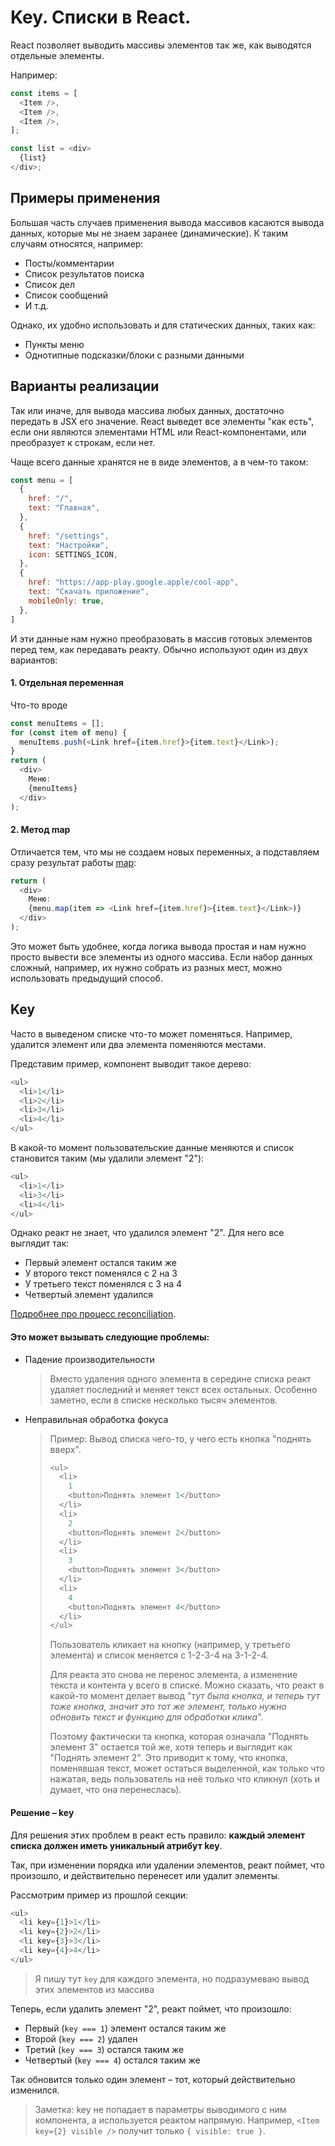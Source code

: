 # Key. Списки в React. 

React позволяет выводить массивы элементов так же, как выводятся отдельные элементы. 

Например:

```javascript
const items = [
  <Item />,
  <Item />,
  <Item />,
];

const list = <div>
  {list}
</div>;
```

## Примеры применения

Большая часть случаев применения вывода массивов касаются вывода данных, которые мы не знаем заранее (динамические). К таким случаям относятся, например:

* Посты/комментарии
* Список результатов поиска
* Список дел
* Список сообщений
* И т.д.

Однако, их удобно использовать и для статических данных, таких как:

* Пункты меню
* Однотипные подсказки/блоки с разными данными

## Варианты реализации

Так или иначе, для вывода массива любых данных, достаточно передать в JSX его значение. React выведет все элементы "как есть", если они являются элементами HTML или React-компонентами, или преобразует к строкам, если нет. 

Чаще всего данные хранятся не в виде элементов, а в чем-то таком:

```javascript
const menu = [
  {
    href: "/",
    text: "Главная",
  },
  {
    href: "/settings",
    text: "Настройки",
    icon: SETTINGS_ICON,
  },
  {
    href: "https://app-play.google.apple/cool-app",
    text: "Скачать приложение",
    mobileOnly: true,
  },
]
```

И эти данные нам нужно преобразовать в массив готовых элементов перед тем, как передавать реакту. Обычно используют один из двух вариантов:

#### 1. Отдельная переменная

Что-то вроде

```javascript
const menuItems = [];
for (const item of menu) {
  menuItems.push(<Link href={item.href}>{item.text}</Link>);
}
return (
  <div>
    Меню:
    {menuItems}
  </div>
);
```

#### 2. Метод map

Отличается тем, что мы не создаем новых переменных, а подставляем сразу результат работы [map](array_useful_methods.md):

```javascript
return (
  <div>
    Меню:
    {menu.map(item => <Link href={item.href}>{item.text}</Link>)}
  </div>
);
```

Это может быть удобнее, когда логика вывода простая и нам нужно просто вывести все элементы из одного массива. Если набор данных сложный, например, их нужно собрать из разных мест, можно использовать предыдущий способ. 

## Key

Часто в выведеном списке что-то может поменяться. Например, удалится элемент или два элемента поменяются местами. 

Представим пример, компонент выводит такое дерево:

```javascript
<ul>
  <li>1</li>
  <li>2</li>
  <li>3</li>
  <li>4</li>
</ul>
```

В какой-то момент пользовательские данные меняются и список становится таким (мы удалили элемент "2"):

```javascript
<ul>
  <li>1</li>
  <li>3</li>
  <li>4</li>
</ul>
```

Однако реакт не знает, что удалился элемент "2". Для него все выглядит так:

* Первый элемент остался таким же
* У второго текст поменялся с 2 на 3
* У третьего текст поменялся с 3 на 4
* Четвертый элемент удалился

[Подробнее про процесс reconciliation](react-reconciliation.md).

#### Это может вызывать следующие проблемы:

* Падение производительности

  > Вместо удаления одного элемента в середине списка реакт удаляет последний и меняет текст всех остальных. Особенно заметно, если в списке несколько тысяч элементов.

* Неправильная обработка фокуса

  > Пример: Вывод списка чего-то, у чего есть кнопка "поднять вверх". 
  >
  > ```javascript
  > <ul>
  >   <li>
  >     1
  >     <button>Поднять элемент 1</button>
  >   </li>
  >   <li>
  >     2
  >     <button>Поднять элемент 2</button>
  >   </li>
  >   <li>
  >     3
  >     <button>Поднять элемент 3</button>
  >   </li>
  >   <li>
  >     4
  >     <button>Поднять элемент 4</button>
  >   </li>
  > </ul>
  > ```
  >
  > Пользователь кликает на кнопку (например, у третьего элемента) и список меняется с 1-2-3-4 на 3-1-2-4. 
  >
  > Для реакта это снова не перенос элемента, а изменение текста и контента у всего в списке. Можно сказать, что реакт в какой-то момент делает вывод "*тут была кнопка, и теперь тут тоже кнопка, значит это тот же элемент, только нужно обновить текст и функцию для обработки клика*".
  >
  > Поэтому фактически та кнопка, которая означала "Поднять элемент 3" остается той же, хотя теперь и выглядит как "Поднять элемент 2". Это приводит к тому, что кнопка, поменявшая текст, может остаться выделенной, как только что нажатая, ведь пользователь на неё только что кликнул (хоть и думает, что она перенеслась).

#### Решение – key

Для решения этих проблем в реакт есть правило: **каждый элемент списка должен иметь уникальный атрибут key**.

Так, при изменении порядка или удалении элементов, реакт поймет, что произошло, и действительно перенесет или удалит элементы.

Рассмотрим пример из прошлой секции:

```javascript
<ul>
  <li key={1}>1</li>
  <li key={2}>2</li>
  <li key={3}>3</li>
  <li key={4}>4</li>
</ul>
```

> Я пишу тут `key` для каждого элемента, но подразумеваю вывод этих элементов из массива

Теперь, если удалить элемент "2", реакт поймет, что произошло:

* Первый (`key === 1`) элемент остался таким же
* Второй (`key === 2`) удален
* Третий (`key === 3`) остался таким же
* Четвертый (`key === 4`) остался таким же

Так обновится только один элемент – тот, который действительно изменился.

> Заметка: key не попадает в параметры выводимого с ним компонента, а используется реактом напрямую. Например, `<Item key={2} visible />` получит только `{ visible: true }`.